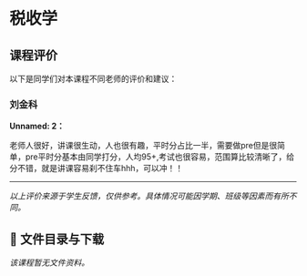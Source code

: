 # 税收学

## 课程评价

以下是同学们对本课程不同老师的评价和建议：

### 刘金科

**Unnamed: 2：**

老师人很好，讲课很生动，人也很有趣，平时分占比一半，需要做pre但是很简单，pre平时分基本由同学打分，人均95+,考试也很容易，范围算比较清晰了，给分不错，就是讲课容易刹不住车hhh，可以冲！！

---

*以上评价来源于学生反馈，仅供参考。具体情况可能因学期、班级等因素而有所不同。*
## 📄 文件目录与下载

_该课程暂无文件资料。_
